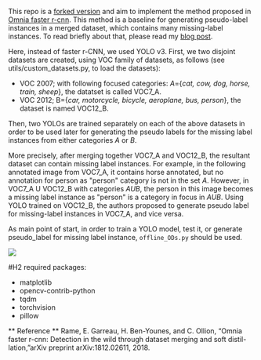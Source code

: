 
This repo is a [forked version](https://github.com/ultralytics/yolov3) and aim to implement the method proposed in [Omnia faster r-cnn](https://arxiv.org/abs/1812.02611).
This method is a baseline for generating pseudo-label instances in a merged dataset, which contains many missing-label instances. To read briefly about that,
please read my [blog post](https://mahdaneh.github.io/Blogs/Object_Detector.html).

 Here, instead of faster r-CNN, we used YOLO v3. First, we two disjoint datasets are created, using VOC family of datasets, as follows (see utils/custom_datasets.py, to load the datasets):
  - VOC 2007; with following focused categories: $A$={*cat, cow, dog, horse, train, sheep*}, the datatset is called VOC7_A.
  - VOC 2012; B={*car, motorcycle, bicycle, aeroplane, bus, person*}, the dataset is named VOC12_B.

Then, two YOLOs are trained separately on each of the above datasets in order to be used later for generating the pseudo labels for the missing label instances from either categories $A$ or $B$.

More precisely, after merging together VOC7_A and VOC12_B, the resultant dataset can contain missing label instances. For example, in the following annotated image from VOC7_A,
 it contains horse annotated, but no annotation for person as "person" category is not in the set $A$.
However, in VOC7_A U VOC12_B with categories $AUB$, the person in this image becomes a missing label instance as "person" is a category in focus in $AUB$.
Using YOLO trained on VOC12_B, the authors proposed to generate pseudo label for missing-label instances in VOC7_A, and vice versa.


As main point of start, in order to train a YOLO model, test it,  or generate pseudo_label for missing label instance, `offline_ODs.py` should be used.

<img src="https://render.githubusercontent.com/render/math?math=e^{i \pi} = -1">

#H2 required packages:
- matplotlib
- opencv-contrib-python
- tqdm
- torchvision
- pillow


** Reference **
 Rame, E. Garreau, H. Ben-Younes, and C. Ollion, “Omnia faster r-cnn: Detection in the wild through dataset merging and soft distil-lation,”arXiv preprint arXiv:1812.02611, 2018.
